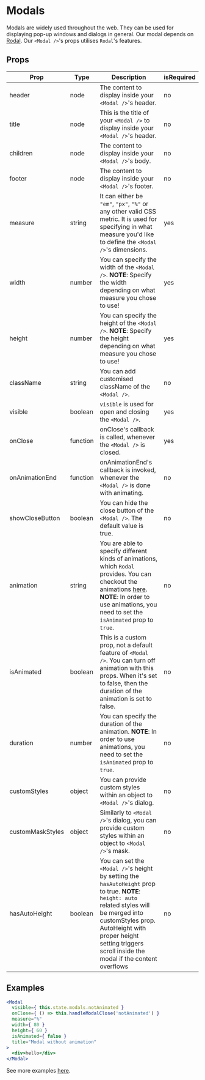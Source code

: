 # Modals

Modals are widely used throughout the web. They can be used for displaying pop-up windows and dialogs in general. Our modal depends on [Rodal](https://github.com/chenjiahan/rodal). Our `<Modal />`'s props utilises `Rodal`'s features.

## Props

| Prop | Type | Description | isRequired |
| ---- | ---- | ----------- | ---------- |
| header | node | The content to display inside your `<Modal />`'s header. | no |
| title | node | This is the title of your `<Modal />` to display inside your `<Modal />`'s header. | no |
| children | node | The content to display inside your `<Modal />`'s body. | no |
| footer | node | The content to display inside your `<Modal />`'s footer. | no |
| measure | string | It can either be `"em"`, `"px"`, `"%"` or any other valid CSS metric. It is used for specifying in what measure you'd like to define the `<Modal />`'s dimensions. | yes |
| width | number | You can specify the width of the `<Modal />`. **NOTE**: Specify the width depending on what measure you chose to use! | yes |
| height | number | You can specify the height of the `<Modal />`. **NOTE**: Specify the height depending on what measure you chose to use! | yes |
| className | string | You can add customised className of the `<Modal />`. | no |
| visible | boolean | `visible` is used for open and closing the `<Modal />`. | yes |
| onClose | function | onClose's callback is called, whenever the `<Modal />` is closed. | yes |
| onAnimationEnd | function | onAnimationEnd's callback is invoked, whenever the `<Modal />` is done with animating. | no |
| showCloseButton | boolean | You can hide the close button of the `<Modal />`. The default value is true. | no |
| animation | string | You are able to specify different kinds of animations, which `Rodal` provides. You can checkout the animations [here](http://chenjiahan.github.io/rodal/). **NOTE**: In order to use animations, you need to set the `isAnimated` prop to `true`. | no |
| isAnimated | boolean | This is a custom prop, not a default feature of `<Modal />`. You can turn off animation with this props. When it's set to false, then the duration of the animation is set to false. | no |
| duration | number | You can specify the duration of the animation. **NOTE**: In order to use animations, you need to set the `isAnimated` prop to `true`. | no |
| customStyles | object | You can provide custom styles within an object to `<Modal />`'s dialog. | no |
| customMaskStyles | object | Similarly to `<Modal />`'s dialog, you can provide custom styles within an object to `<Modal />`'s mask. | no |
| hasAutoHeight | boolean | You can set the `<Modal />`'s height by setting the `hasAutoHeight` prop to true. **NOTE**: `height: auto` related styles will be merged into customStyles prop. AutoHeight with proper height setting triggers scroll inside the modal if the content overflows | no |

## Examples

```jsx
<Modal
  visible={ this.state.modals.notAnimated }
  onClose={ () => this.handleModalClose('notAnimated') }
  measure="%"
  width={ 80 }
  height={ 60 }
  isAnimated={ false }
  title="Modal without animation"
>
  <div>hello</div>
</Modal>
```

See more examples [here](/src/pages/modals.js).
